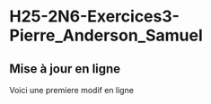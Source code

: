 # H25-2N6-Exercices3-Pierre_Anderson_Samuel

## Mise à jour en ligne
Voici une premiere modif en ligne
